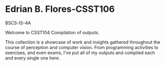 # Edrian B. Flores-CSST106
BSCS-IS-4A

Welcome to CSST104 Compilation of outputs.

This collection is a showcase of work and insights gathered throughout the course of perception and computer vision. 
From programming activities to exercises, and even exams,
I've put all of my outputs and compiled each and every single one here. 
